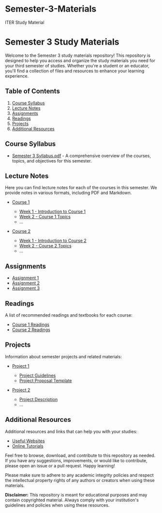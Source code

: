 # Semester-3-Materials
ITER Study Material
# Semester 3 Study Materials

Welcome to the Semester 3 study materials repository! This repository is designed to help you access and organize the study materials you need for your third semester of studies. Whether you're a student or an educator, you'll find a collection of files and resources to enhance your learning experience.

## Table of Contents

1. [Course Syllabus](#course-syllabus)
2. [Lecture Notes](#lecture-notes)
3. [Assignments](#assignments)
4. [Readings](#readings)
5. [Projects](#projects)
6. [Additional Resources](#additional-resources)

## Course Syllabus

- [Semester 3 Syllabus.pdf](syllabus/Semester%203%20Syllabus.pdf) - A comprehensive overview of the courses, topics, and objectives for this semester.

## Lecture Notes

Here you can find lecture notes for each of the courses in this semester. We provide notes in various formats, including PDF and Markdown.

- [Course 1](lecture-notes/Course1/)
  - [Week 1 - Introduction to Course 1](lecture-notes/Course1/Week1.pdf)
  - [Week 2 - Course 1 Topics](lecture-notes/Course1/Week2.pdf)
  - ...

- [Course 2](lecture-notes/Course2/)
  - [Week 1 - Introduction to Course 2](lecture-notes/Course2/Week1.md)
  - [Week 2 - Course 2 Topics](lecture-notes/Course2/Week2.md)
  - ...

## Assignments

- [Assignment 1](assignments/Assignment1.pdf)
- [Assignment 2](assignments/Assignment2.pdf)
- [Assignment 3](assignments/Assignment3.pdf)

## Readings

A list of recommended readings and textbooks for each course:

- [Course 1 Readings](readings/Course1-Readings.md)
- [Course 2 Readings](readings/Course2-Readings.md)

## Projects

Information about semester projects and related materials:

- [Project 1](projects/Project1/)
  - [Project Guidelines](projects/Project1/ProjectGuidelines.md)
  - [Project Proposal Template](projects/Project1/ProjectProposalTemplate.docx)

- [Project 2](projects/Project2/)
  - [Project Description](projects/Project2/ProjectDescription.pdf)
  - ...

## Additional Resources

Additional resources and links that can help you with your studies:

- [Useful Websites](additional-resources/UsefulWebsites.md)
- [Online Tutorials](additional-resources/OnlineTutorials.md)

Feel free to browse, download, and contribute to this repository as needed. If you have any suggestions, improvements, or would like to contribute, please open an issue or a pull request. Happy learning!

Please make sure to adhere to any academic integrity policies and respect the intellectual property rights of any authors or creators when using these materials.

**Disclaimer:** This repository is meant for educational purposes and may contain copyrighted material. Always comply with your institution's guidelines and policies when using these resources.
